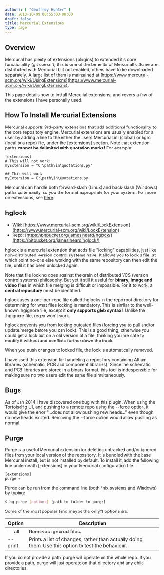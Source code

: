 ```yaml
---
authors: [ "Geoffrey Hunter" ]
date: 2013-10-09 00:55:03+00:00
draft: false
title: Mercurial Extensions
type: page
---
```


## Overview

Mercurial has plenty of extensions (plugins) to extended it's core functionality (git doesn't, this is one of the benefits of Mercurial!). Some are distributed with Mercurial but not enabled, others have to be downloaded separately. A large list of them is maintained at [https://www.mercurial-scm.org/wiki/UsingExtensions](https://www.mercurial-scm.org/wiki/UsingExtensions).

This page details how to install Mercurial extensions, and covers a few of the extensions I have personally used.

## How To Install Mercurial Extensions

Mercurial supports 3rd-party extensions that add additional functionality to the core repository engine. Mercurial extensions are usually enabled for a user by adding a line to the either the users Mercurial.ini (global) or hgrc (local to a repo) file, under the [extensions] section. Note that extension paths **cannot be delimited with quotation marks!** For example:

```text
[extensions]
# This will not work!
myExtension = "C:\path\in\quotations.py"

## This will work
myExtension = C:\path\in\quotations.py
```

Mercurial can handle both forward-slash (Linux) and back-slash (Windows) paths quite easily, so you the format appropriate for your system. For more on extensions, see [here](https://www.mercurial-scm.org/wiki/UsingExtensions).

## hglock


* Wiki: [https://www.mercurial-scm.org/wiki/LockExtension](https://www.mercurial-scm.org/wiki/LockExtension)
* Repo: [https://bitbucket.org/jameslheard/hglock/](https://bitbucket.org/jameslheard/hglock/)

hglock is a mercurial extension that adds file "locking" capabilities, just like non-distributed version control systems have. It allows you to lock a file, at which point no-one else working with the same repository can then edit the file, until it has been unlocked again.

Note that file locking goes against the grain of distributed VCS (version control systems) philosophy. But yet it still it useful for **binary, image and video files** in which file merging is difficult or impossible. For it to work, a **central repository** must be identified.

hglock uses a one-per-repo file called .hglocks in the repo root directory for determining for what files locking is mandatory. This is similar to the well-known .hgignore file, except it **only supports glob syntax!**. Unlike the .hgignore file, regex won't work.

hglock prevents you from locking outdated files (forcing you to pull and/or update/merge before you can lock). This is a good thing, otherwise you could get a lock out on a old version of a file, thinking you are safe to modify it without and conflicts further down the track.

When you push changes to locked file, the lock is automatically removed.

I have used this extension for handeling a repository containing Altium libraries (schematic, PCB and component libraries). Since the schematic and PCB libraries are stored in a binary format, this tool is indespensible for making sure no two users edit the same file simultaneously.

## Bugs

As of Jan 2014 I have discovered one bug with this plugin. When using the TortoiseHg UI, and pushing to a remote repo using the --force option, it would give the error "...does not allow pushing new heads..." even though no new heads existed. Removing the --force option would allow pushing as normal.

## Purge

Purge is a useful Mercurial extension for deleting untracked and/or ignored files from your local version of the repository. It is bundled with the base Mercurial install, but is not installed by default. To install it, add the following line underneath [extensions] in your Mercurial configuration file.

```text
[extensions]
purge =
```

Purge can be run from the command line (both *nix systems and Windows) by typing:

```sh    
$ hg purge [options] [path to folder to purge]
```  

Some of the most popular (and maybe the only?) options are:

<table>
    <thead>
        <tr>
            <th>Option</th>
            <th>Description</th>
        </tr>
    </thead>
<tbody >
<tr >

<td >--all
</td>

<td >Removes ignored files.
</td>
</tr>
<tr >

<td >--print
</td>

<td >Prints a list of changes, rather than actually doing them. Use this option to test the behaviour.
</td>
</tr>
</tbody>
</table>


If you do not provide a path, purge will operate on the whole repo. If you provide a path, purge will just operate on that directory and any child directories.
